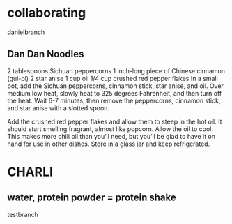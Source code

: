 # collaborating

danielbranch








## Dan Dan Noodles

2 tablespoons Sichuan peppercorns
1 inch-long piece of Chinese cinnamon (gui-pi)
2 star anise
1 cup oil
1/4 cup crushed red pepper flakes
In a small pot, add the Sichuan peppercorns, cinnamon stick, star anise, and oil. Over medium low heat, slowly heat to 325 degrees Fahrenheit, and then turn off the heat. Wait 6-7 minutes, then remove the peppercorns, cinnamon stick, and star anise with a slotted spoon.

Add the crushed red pepper flakes and allow them to steep in the hot oil. It should start smelling fragrant, almost like popcorn. Allow the oil to cool. This makes more chili oil than you’ll need, but you’ll be glad to have it on hand for use in other dishes. Store in a glass jar and keep refrigerated.


# CHARLI
## water, protein powder = protein shake

 testbranch
